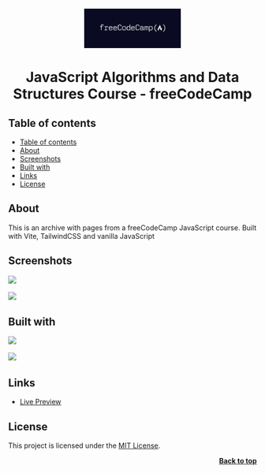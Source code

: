<a name="readme-top"></a>

<div align="center">
  <a href="https://github.com/seesmof">
    <img src="./public/banner.png" alt="Logo" height="80">
  </a>

<h1 align="center">JavaScript Algorithms and Data Structures Course - freeCodeCamp</h1>
</div>

## Table of contents

- [Table of contents](#table-of-contents)
- [About](#about)
- [Screenshots](#screenshots)
- [Built with](#built-with)
- [Links](#links)
- [License](#license)

## About

This is an archive with pages from a freeCodeCamp JavaScript course. Built with Vite, TailwindCSS and vanilla JavaScript

## Screenshots

![](./public/mobile.png)

![](./public/desktop.png)

## Built with

![](https://img.shields.io/badge/React-20232A?style=for-the-badge&logo=react&logoColor=61DAFB)

![](https://img.shields.io/badge/Tailwind_CSS-38B2AC?style=for-the-badge&logo=tailwind-css&logoColor=white)

## Links

- [Live Preview](https://seesmof.github.io/javascript-algorithms-data-structures_free-code-camp/)

## License

This project is licensed under the [MIT License](./LICENSE).

<p align="right"><a href="#readme-top"><strong>Back to top</strong></a></p>
